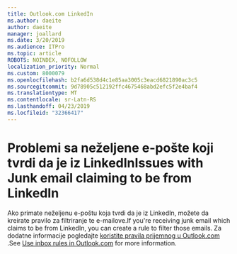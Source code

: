 ```yaml
---
title: Outlook.com LinkedIn
ms.author: daeite
author: daeite
manager: joallard
ms.date: 3/20/2019
ms.audience: ITPro
ms.topic: article
ROBOTS: NOINDEX, NOFOLLOW
localization_priority: Normal
ms.custom: 8000079
ms.openlocfilehash: b2fa6d538d4c1e85aa3005c3eacd6821890ac3c5
ms.sourcegitcommit: 9d78905c512192ffc4675468abd2efc5f2e4baf4
ms.translationtype: MT
ms.contentlocale: sr-Latn-RS
ms.lasthandoff: 04/23/2019
ms.locfileid: "32366417"
---
```

# <a name="issues-with-junk-email-claiming-to-be-from-linkedin"></a><span data-ttu-id="1eb1f-102">Problemi sa neželjene e-pošte koji tvrdi da je iz LinkedIn</span><span class="sxs-lookup"><span data-stu-id="1eb1f-102">Issues with Junk email claiming to be from LinkedIn</span></span>

<span data-ttu-id="1eb1f-103">Ako primate neželjenu e-poštu koja tvrdi da je iz LinkedIn, možete da kreirate pravilo za filtriranje te e-mailove.</span><span class="sxs-lookup"><span data-stu-id="1eb1f-103">If you're receiving junk email which claims to be from LinkedIn, you can create a rule to filter those emails.</span></span>
<span data-ttu-id="1eb1f-104">Za dodatne informacije pogledajte [koristite pravila prijemnog u Outlook.com](https://aka.ms/OutlookComInboxRules) .</span><span class="sxs-lookup"><span data-stu-id="1eb1f-104">See [Use inbox rules in Outlook.com](https://aka.ms/OutlookComInboxRules) for more information.</span></span>


